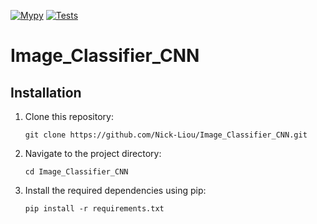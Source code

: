 [![Mypy](https://github.com/Nick-Liou/Image_Classifier_CNN/actions/workflows/mypy.yml/badge.svg)](https://github.com/Nick-Liou/Image_Classifier_CNN/actions/workflows/mypy.yml)
[![Tests](https://github.com/Nick-Liou/Image_Classifier_CNN/actions/workflows/pytest.yml/badge.svg)](https://github.com/Nick-Liou/Image_Classifier_CNN/actions/workflows/pytest.yml)

# Image_Classifier_CNN

## Installation

1. Clone this repository:   
    ```
    git clone https://github.com/Nick-Liou/Image_Classifier_CNN.git
    ```
2. Navigate to the project directory:   
    ```
    cd Image_Classifier_CNN
    ```
3. Install the required dependencies using pip:
    ```
    pip install -r requirements.txt
    ```


<!-- 
Use  "pipreqs . --mode no-pin --force" to auto generate the requirements 
note it may not work recursively  
-->

